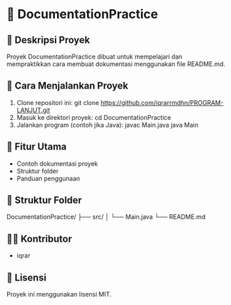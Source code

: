 # 📘 DocumentationPractice

## 🧩 Deskripsi Proyek
Proyek DocumentationPractice dibuat untuk mempelajari dan mempraktikkan cara membuat dokumentasi menggunakan file README.md.

## 🚀 Cara Menjalankan Proyek
1. Clone repositori ini:
   git clone https://github.com/iqrarrmdhn/PROGRAM-LANJUT.git
2. Masuk ke direktori proyek:
   cd DocumentationPractice
3. Jalankan program (contoh jika Java):
   javac Main.java
   java Main

## 🧠 Fitur Utama
- Contoh dokumentasi proyek
- Struktur folder
- Panduan penggunaan

## 📂 Struktur Folder
DocumentationPractice/
├── src/
│   └── Main.java
└── README.md

## 👨‍💻 Kontributor
- iqrar

## 📄 Lisensi
Proyek ini menggunakan lisensi MIT.